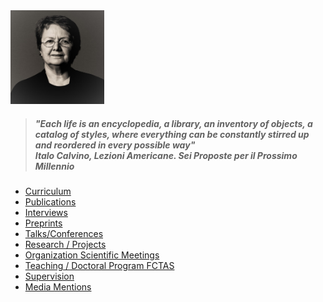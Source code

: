 <img src="./images/OPombo_Nancy.jpg" alt="Olga Pombo" width="150" height="150" />

> ##### "Each life is an encyclopedia, a library, an inventory of objects, a catalog of styles, where everything can be constantly stirred up and reordered in every possible way"  <br> Italo Calvino, *Lezioni Americane. Sei Proposte per il Prossimo Millennio*

* [Curriculum](curriculum.md)
* [Publications](publications.md)
* [Interviews](interviews.md)
* [Preprints](preprints.md)
* [Talks/Conferences](onlinetalks.md)
* [Research / Projects](/research/projects.md)
* [Organization Scientific Meetings](organization_scientific_meetings.md)
* [Teaching / Doctoral Program FCTAS](teaching_doctoral_program.md)
* [Supervision](supervision.md)
* [Media Mentions](media_mentions.md)
